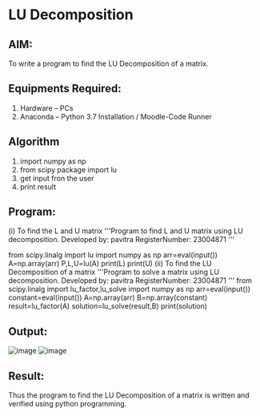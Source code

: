 # LU Decomposition 

## AIM:
To write a program to find the LU Decomposition of a matrix.

## Equipments Required:
1. Hardware – PCs
2. Anaconda – Python 3.7 Installation / Moodle-Code Runner

## Algorithm
1. import numpy as np
2. from scipy package import lu
3. get input fron the user
4. print result

## Program:
(i) To find the L and U matrix
'''Program to find L and U matrix using LU decomposition.
Developed by: pavitra
RegisterNumber: 23004871
'''

from scipy.linalg import lu
import numpy as np
arr=eval(input())
A=np.array(arr)
P,L,U=lu(A)
print(L)
print(U)
(ii) To find the LU Decomposition of a matrix
'''Program to solve a matrix using LU decomposition.
Developed by: pavitra
RegisterNumber: 23004871
'''
from scipy.linalg import lu_factor,lu_solve
import numpy as np
arr=eval(input())
constant=eval(input())
A=np.array(arr)
B=np.array(constant)
result=lu_factor(A)
solution=lu_solve(result,B)
print(solution)

## Output:
![image](https://github.com/PavithraD23004871/LU-Decomposition/assets/138955967/a1722dc7-5563-4441-8d22-624b8c8ce572)
![image](https://github.com/PavithraD23004871/LU-Decomposition/assets/138955967/6af43c43-d29b-4232-8628-0abd3273945d)
## Result:
Thus the program to find the LU Decomposition of a matrix is written and verified using python programming.

